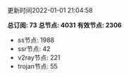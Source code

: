 更新时间2022-01-01 21:04:58

**总订阅: 73**
**总节点: 4031**
**有效节点: 2306**
- ss节点: 1988
- ssr节点: 42
- v2ray节点: 221
- trojan节点: 55
